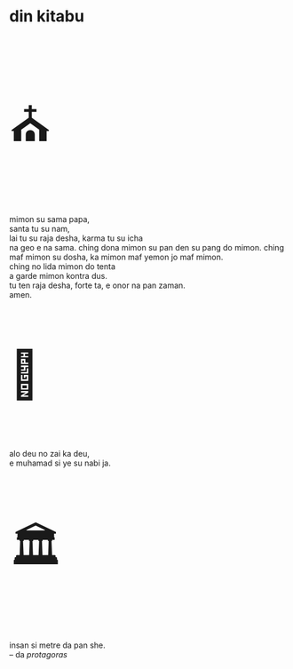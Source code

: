 # din kitabu

<p style="font-size:6em;">⛪️</p>

mimon su sama papa,  
santa tu su nam,  
lai tu su raja desha,
karma tu su icha  
na geo e na sama.
ching dona mimon su pan den su pang do mimon.
ching maf mimon su dosha,
ka mimon maf yemon jo maf mimon.  
ching no lida mimon do tenta  
a garde mimon kontra dus.  
tu ten raja desha, forte ta, e onor na pan zaman.  
amen.

<p style="font-size:6em;">🕌</p>

alo deu no zai ka deu,  
e muhamad si ye su nabi ja.

<p style="font-size:6em;">🏛</p>

insan si metre da pan she.  
– da _protagoras_

